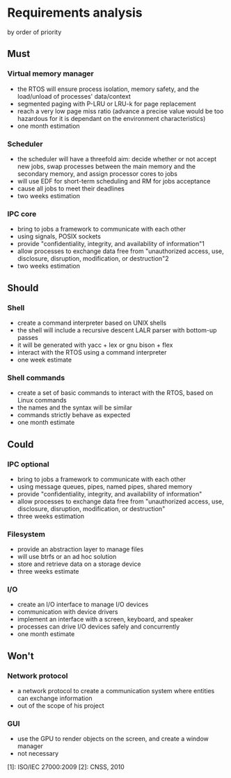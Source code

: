 # Requirements analysis

by order of priority

## Must

### Virtual memory manager

- the RTOS will ensure process isolation, memory safety, and the load/unload of processes' data/context
- segmented paging with P-LRU or LRU-k for page replacement
- reach a very low page miss ratio (advance a precise value would be too hazardous for it is dependant on the environment characteristics)
- one month estimation

### Scheduler

- the scheduler will have a threefold aim: decide whether or not accept new jobs, swap processes between the main memory and the secondary memory, and assign processor cores to jobs
- will use EDF for short-term scheduling and RM for jobs acceptance
- cause all jobs to meet their deadlines
- two weeks estimation

### IPC core

- bring to jobs a framework to communicate with each other
- using signals, POSIX sockets
- provide "confidentiality, integrity, and availability of information"1
- allow processes to exchange data free from "unauthorized access, use, disclosure, disruption, modification, or destruction"2
- two weeks estimation

## Should

### Shell

- create a command interpreter based on UNIX shells
- the shell will include a recursive descent LALR parser with bottom-up passes
- it will be generated with yacc + lex or gnu bison + flex
- interact with the RTOS using a command interpreter
- one week estimate

### Shell commands

- create a set of basic commands to interact with the RTOS, based on Linux commands
- the names and the syntax will be similar
- commands strictly behave as expected
- one month estimate

## Could

### IPC optional

- bring to jobs a framework to communicate with each other
- using message queues, pipes, named pipes, shared memory
- provide "confidentiality, integrity, and availability of information"
- allow processes to exchange data free from "unauthorized access, use, disclosure, disruption, modification, or destruction"
- three weeks estimation

### Filesystem

- provide an abstraction layer to manage files
- will use btrfs or an ad hoc solution
- store and retrieve data on a storage device
- three weeks estimate

### I/O

- create an I/O interface to manage I/O devices
- communication with device drivers
- implement an interface with a screen, keyboard, and speaker
- processes can drive I/O devices safely and concurrently
- one month estimate

## Won't

### Network protocol

- a network protocol to create a communication system where entities can exchange information
- out of the scope of his project

### GUI

- use the GPU to render objects on the screen, and create a window manager
- not necessary

[1]: ISO/IEC 27000:2009
[2]: CNSS, 2010